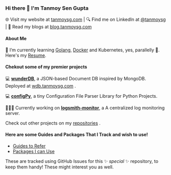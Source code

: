 ### Hi there 👋 I'm Tanmoy Sen Gupta

🌐 Visit my website at [tanmoysg.com](https://www.tanmoysg.com/)  |  🔍 Find me on LinkedIn at [@tanmoysg](https://www.linkedin.com/in/tanmoysg/)  |  📝 Read my blogs at [blog.tanmoysg.com](https://blog.tanmoysg.com/) <!--   |  🥼 Find my research work at [tanmoysg.me](https://www.tanmoysg.me/) -->

#### About Me

🌱 I’m currently learning [Golang](https://github.com/TanmoySG/learning-golang), [Docker](https://github.com/TanmoySG/dockerize-flask-test) and Kubernetes, yes, parallelly 👀. Here's my [Resume](https://github.com/TanmoySG/TanmoySG/blob/master/Resume_Tanmoy_Sen_Gupta_050622%20(1).pdf).

<!--
🥼 I'm 
-->

#### Chekout some of my premier projects

:computer: **[wunderDB](https://github.com/TanmoySG/wunderDB)**, a JSON-based Document DB inspired by MongoDB. Deployed at [wdb.tanmoysg.com](https://wdb.tanmoysg.com/) .

<!--
:computer: **[Flinit](https://github.com/TanmoySG/flinit)**, a CLI Tool to setup Python-Flask Projects.
-->

:computer: **[configPy](https://github.com/TanmoySG/configPy)**, a tiny Configuration File Parser Library for Python Projects.

👨🏼‍💻 Currently working on **[logsmith-monitor](https://github.com/TanmoySG/logsmith-monitor)**, a A centralized log monitoring server.

<!--
👨🏼‍💻 Currently working on **[wunderDash](https://github.com/TanmoySG/wunderDash)** for [wunderDB](https://github.com/TanmoySG/wunderDB).
-->
Check out other projects on my [repositories](https://github.com/TanmoySG?tab=repositories) .


#### Here are some Guides and Packages That I Track and wish to use!

- [Guides to Refer](https://github.com/TanmoySG/TanmoySG/issues/2)
- [Packages I can Use](https://github.com/TanmoySG/TanmoySG/issues/1)

These are tracked using GitHub Issues for this ✨ _special_ ✨ repository, to keep them handy! These might interest you as well. 

<!--
![](https://www.codewars.com/users/TanmoySG/badges/micro)

**TanmoySG/TanmoySG** is a ✨ _special_ ✨ repository because its `README.md` (this file) appears on your GitHub profile.

Here are some ideas to get you started:

- 🔭 I’m currently working on ...
- 🌱 I’m currently learning ...
- 👯 I’m looking to collaborate on ...
- 🤔 I’m looking for help with ...
- 💬 Ask me about ...
- 📫 How to reach me: ...
- 😄 Pronouns: ...
- ⚡ Fun fact: ...
-->
